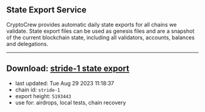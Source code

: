 ## State Export Service
CryptoCrew provides automatic daily state exports for all chains we validate. State export files can be used as genesis files and are a snapshot of the current blockchain state, including all validators, accounts, balances and delegations.

---
**Download: [stride-1 state export](https://dl.ccvalidators.com/SERVICE/stride/stride-1_export_5193443.json)**
---

- last updated: Tue Aug 29 2023 11:18:37
- chain id: `stride-1`
- export height: `5193443`
- use for: airdrops, local tests, chain recovery

